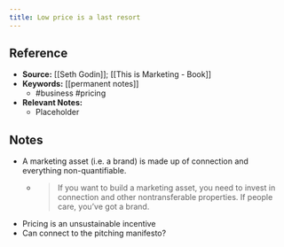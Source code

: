 ```yaml
---
title: Low price is a last resort
---
```

## Reference
- **Source:** [[Seth Godin]]; [[This is Marketing - Book]]
- **Keywords:** [[permanent notes]]
	- #business #pricing 
- **Relevant Notes:**
	- Placeholder
## Notes
- A marketing asset (i.e. a brand) is made up of connection and everything non-quantifiable.
	- >If you want to build a marketing asset, you need to invest in connection and other nontransferable properties. If people care, you’ve got a brand.
- Pricing is an unsustainable incentive
- Can connect to the pitching manifesto?